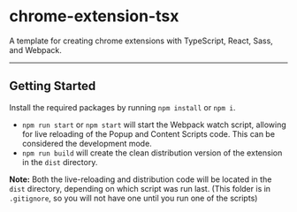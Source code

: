 # chrome-extension-tsx
A template for creating chrome extensions with TypeScript, React, Sass, and Webpack.

---

## Getting Started
Install the required packages by running `npm install` or `npm i`.

- `npm run start` or `npm start` will start the Webpack watch script, allowing for live reloading of the Popup and Content Scripts code. This can be considered the development mode.
- `npm run build` will create the clean distribution version of the extension in the `dist` directory.

**Note:** Both the live-reloading and distribution code will be located in the `dist` directory, depending on which script was run last. (This folder is in `.gitignore`, so you will not have one until you run one of the scripts)